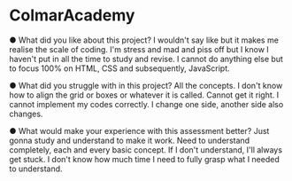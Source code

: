 # ColmarAcademy

●	What did you like about this project?
I wouldn't say like but it makes me realise the scale of coding. I'm stress and mad and piss off but I know I haven't put in all the time to study and revise. I cannot do anything else but to focus 100% on HTML, CSS and subsequently, JavaScript. 

●	What did you struggle with in this project?
All the concepts. I don't know how to align the grid or boxes or whatever it is called. Cannot get it right. I cannot implement my codes correctly. I change one side, another side also changes. 

●	What would make your experience with this assessment better?
Just gonna study and understand to make it work. Need to understand completely, each and every basic concept. If I don't understand, I'll always get stuck. I don't know how much time I need to fully grasp what I needed to understand. 
